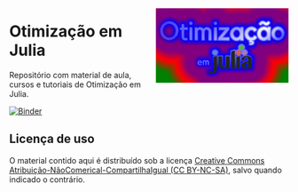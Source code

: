 <p>
  <img align='right' src="otim-em-julia.jpg">
</p>

# Otimização em Julia

Repositório com material de aula, cursos e tutoriais de Otimização em Julia.

[![Binder](https://mybinder.org/badge_logo.svg)](https://mybinder.org/v2/gh/abelsiqueira/otimizacao-em-julia/main)

## Licença de uso

O material contido aqui é distribuído sob a licença [Creative Commons Atribuição-NãoComerical-CompartilhaIgual (CC BY-NC-SA)](https://creativecommons.org/licenses/by-nc-sa/4.0), salvo quando indicado o contrário.